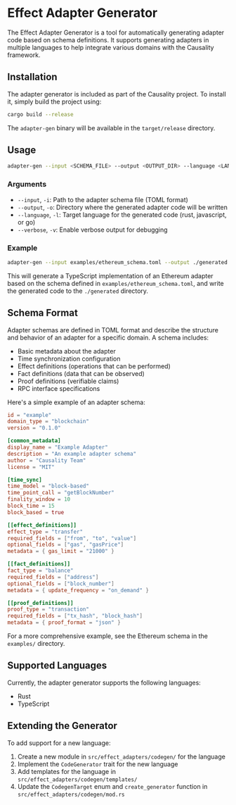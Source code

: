 # Effect Adapter Generator

The Effect Adapter Generator is a tool for automatically generating adapter code based on schema definitions. It supports generating adapters in multiple languages to help integrate various domains with the Causality framework.

## Installation

The adapter generator is included as part of the Causality project. To install it, simply build the project using:

```bash
cargo build --release
```

The `adapter-gen` binary will be available in the `target/release` directory.

## Usage

```bash
adapter-gen --input <SCHEMA_FILE> --output <OUTPUT_DIR> --language <LANGUAGE> [--verbose]
```

### Arguments

- `--input`, `-i`: Path to the adapter schema file (TOML format)
- `--output`, `-o`: Directory where the generated adapter code will be written
- `--language`, `-l`: Target language for the generated code (rust, javascript, or go)
- `--verbose`, `-v`: Enable verbose output for debugging

### Example

```bash
adapter-gen --input examples/ethereum_schema.toml --output ./generated --language typescript
```

This will generate a TypeScript implementation of an Ethereum adapter based on the schema defined in `examples/ethereum_schema.toml`, and write the generated code to the `./generated` directory.

## Schema Format

Adapter schemas are defined in TOML format and describe the structure and behavior of an adapter for a specific domain. A schema includes:

- Basic metadata about the adapter
- Time synchronization configuration
- Effect definitions (operations that can be performed)
- Fact definitions (data that can be observed)
- Proof definitions (verifiable claims)
- RPC interface specifications

Here's a simple example of an adapter schema:

```toml
id = "example"
domain_type = "blockchain"
version = "0.1.0"

[common_metadata]
display_name = "Example Adapter"
description = "An example adapter schema"
author = "Causality Team"
license = "MIT"

[time_sync]
time_model = "block-based"
time_point_call = "getBlockNumber"
finality_window = 10
block_time = 15
block_based = true

[[effect_definitions]]
effect_type = "transfer"
required_fields = ["from", "to", "value"]
optional_fields = ["gas", "gasPrice"]
metadata = { gas_limit = "21000" }

[[fact_definitions]]
fact_type = "balance"
required_fields = ["address"]
optional_fields = ["block_number"]
metadata = { update_frequency = "on_demand" }

[[proof_definitions]]
proof_type = "transaction"
required_fields = ["tx_hash", "block_hash"]
metadata = { proof_format = "json" }
```

For a more comprehensive example, see the Ethereum schema in the `examples/` directory.

## Supported Languages

Currently, the adapter generator supports the following languages:

- Rust
- TypeScript

## Extending the Generator

To add support for a new language:

1. Create a new module in `src/effect_adapters/codegen/` for the language
2. Implement the `CodeGenerator` trait for the new language
3. Add templates for the language in `src/effect_adapters/codegen/templates/`
4. Update the `CodegenTarget` enum and `create_generator` function in `src/effect_adapters/codegen/mod.rs`
